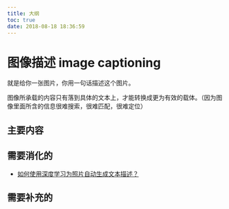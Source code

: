 ```yaml
---
title: 大纲
toc: true
date: 2018-08-18 18:36:59
---
```


# 图像描述 image captioning

就是给你一张图片，你用一句话描述这个图片。

图像所承载的内容只有落到具体的文本上，才能转换成更为有效的载体。（因为图像里面所含的信息很难搜索，很难匹配，很难定位）


## 主要内容






## 需要消化的


- [如何使用深度学习为照片自动生成文本描述？](https://www.jiqizhixin.com/articles/2017-11-15-2)


## 需要补充的
